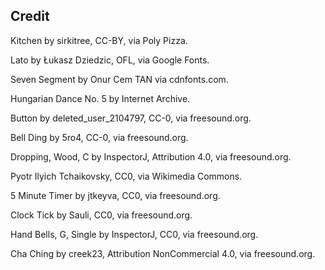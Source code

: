 ## Credit

Kitchen by sirkitree, CC-BY, via Poly Pizza.

Lato by Łukasz Dziedzic, OFL, via Google Fonts.

Seven Segment by Onur Cem TAN via cdnfonts.com.

Hungarian Dance No. 5 by Internet Archive.

Button by deleted\_user\_2104797, CC-0, via freesound.org.

Bell Ding by 5ro4, CC-0, via freesound.org.

Dropping, Wood, C by InspectorJ, Attribution 4.0, via freesound.org.

Pyotr Ilyich Tchaikovsky, CC0, via Wikimedia Commons.

5 Minute Timer by jtkeyva, CC0, via freesound.org.

Clock Tick by Sauli, CC0, via freesound.org.

Hand Bells, G, Single by InspectorJ, CC0, via freesound.org.

Cha Ching by creek23, Attribution NonCommercial 4.0, via freesound.org.
